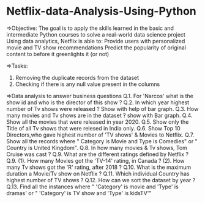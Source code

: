# Netflix-data-Analysis-Using-Python
=>Objective: The goal is to apply the skills learned in the basic and intermediate Python courses to solve a real-world data science project Using data analytics, Netflix is able to: Provide users with personalized movie and TV show recommendations Predict the popularity of original content to before it greenlights it (or not)

=>Tasks:
1. Removing the duplicate records from the dataset
2. Checking if there is any null value present in the columns

=>Data analysis to answer business questions
Q.1. For 'Narcos' what is the show id and who is the director of this show ? 
Q.2. In which year highest number of Tv shows were released ? Show with help of bar graph.
Q.3. How many movies and Tv shows are in the dataset ? show with Bar graph.
Q.4. Show all the movies that were released in year 2020.
Q.5. Show only the Title of all Tv shows that were relesed in India only.
Q.6. Show Top 10 Directors,who gave highest number of 'TV shows' & Movies to Netflix.
Q.7. Show all the records where " Category is Movie and Type is Comedies" or " Country is United Kingdom".
Q.8. In how many movies & Tv shows, Tom Cruise was cast ? Q.9. What are the different ratings defined by Netflix ?
Q.9.
(1). How many Movies got the 'TV-14' rating, in Canada ? 
(2). How many Tv shows got the 'R' rating, after 2018 ? 
Q.10. What is the maximum duration a Movie/Tv show on Netflix ?
Q.11. Which individual Country has highest number of TV shows ?
Q.12. How can we sort the dataset by year ? 
Q.13. Find all the instances where " 'Category' is movie and 'Type' is dramas' or " 'Category' is TV show and 'Type' is kidsTV'"
